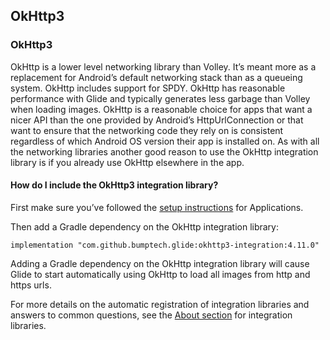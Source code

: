 
## **OkHttp3**


### **OkHttp3**

OkHttp is a lower level networking library than Volley. It’s meant more as a replacement for Android’s default networking stack than as a queueing system. OkHttp includes support for SPDY. OkHttp has reasonable performance with Glide and typically generates less garbage than Volley when loading images. OkHttp is a reasonable choice for apps that want a nicer API than the one provided by Android’s HttpUrlConnection or that want to ensure that the networking code they rely on is consistent regardless of which Android OS version their app is installed on. As with all the networking libraries another good reason to use the OkHttp integration library is if you already use OkHttp elsewhere in the app.


#### **How do I include the OkHttp3 integration library?**

First make sure you’ve followed the [setup instructions](https://nickyshe.github.io/Glide-V4/#/Configurations#applications) for Applications.

Then add a Gradle dependency on the OkHttp integration library:


```
implementation "com.github.bumptech.glide:okhttp3-integration:4.11.0"
```


Adding a Gradle dependency on the OkHttp integration library will cause Glide to start automatically using OkHttp to load all images from http and https urls.

For more details on the automatic registration of integration libraries and answers to common questions, see the [About section](https://bumptech.github.io/glide/int/about.html) for integration libraries.
